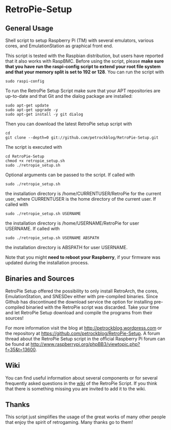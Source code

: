 RetroPie-Setup
==============

General Usage
-------------

Shell script to setup Raspberry Pi (TM) with several emulators, various cores, and EmulationStation as graphical front end.

This script is tested with the Raspbian distribution, but users have reported that it also works with RaspBMC. Before using the script, please **make sure that you have run the raspi-config script to extend your root file system and that your memory split is set to 192 or 128**. You can run the script with

```shell
sudo raspi-config
```

To run the RetroPie Setup Script make sure that your APT repositories are up-to-date and that Git and the dialog package are installed:

```shell
sudo apt-get update
sudo apt-get upgrade -y
sudo apt-get install -y git dialog
```

Then you can download the latest RetroPie setup script with

```shell
cd
git clone --depth=0 git://github.com/petrockblog/RetroPie-Setup.git
```

The script is executed with 

```shell
cd RetroPie-Setup
chmod +x retropie_setup.sh
sudo ./retropie_setup.sh
```

Optional arguments can be passed to the script. If called with 
```shell
sudo ./retropie_setup.sh
```
the installation directory is /home/CURRENTUSER/RetroPie for the current user, where CURRENTUSER is the home directory of the current user. If called with 
```shell
sudo ./retropie_setup.sh USERNAME
```
the installation directory is /home/USERNAME/RetroPie for user USERNAME. If called with 
```shell
sudo ./retropie_setup.sh USERNAME ABSPATH
```
the installation directory is ABSPATH for user USERNAME.

Note that you might **need to reboot your Raspberry**, if your firmware was updated during the installation process.



Binaries and Sources
--------------------

RetroPie Setup offered the possibility to only install RetroArch, the cores, EmulationStation, and SNESDev either with pre-compiled binaries. Since Github has discontinued the download service the option for installing pre-compiled binaried with the RetroPie script was discarded. Take your time and let RetroPie Setup download and compile the programs from their sources!

For more information visit the blog at http://petrockblog.wordpress.com or the repository at https://github.com/petrockblog/RetroPie-Setup. A forum thread about the RetroPie Setup script in the official Raspberry Pi forum can be found at http://www.raspberrypi.org/phpBB3/viewtopic.php?f=35&t=13600.

Wiki
----

You can find useful information about several components or for several frequently asked questions in the [wiki](https://github.com/petrockblog/RetroPie-Setup/wiki) of the RetroPie Script. If you think that there is something missing you are invited to add it to the wiki.


Thanks
------

This script just simplifies the usage of the great works of many other people that enjoy the spirit of retrogaming. Many thanks go to them!
